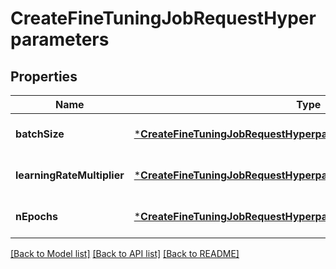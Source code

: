 # CreateFineTuningJobRequestHyperparameters

## Properties
Name | Type | Description | Notes
------------ | ------------- | ------------- | -------------
**batchSize** | [***CreateFineTuningJobRequestHyperparametersBatchSize**](CreateFineTuningJobRequest_hyperparameters_batch_size.md) |  | [optional] [default to null]
**learningRateMultiplier** | [***CreateFineTuningJobRequestHyperparametersLearningRateMultiplier**](CreateFineTuningJobRequest_hyperparameters_learning_rate_multiplier.md) |  | [optional] [default to null]
**nEpochs** | [***CreateFineTuningJobRequestHyperparametersNEpochs**](CreateFineTuningJobRequest_hyperparameters_n_epochs.md) |  | [optional] [default to null]

[[Back to Model list]](../README.md#documentation-for-models) [[Back to API list]](../README.md#documentation-for-api-endpoints) [[Back to README]](../README.md)


